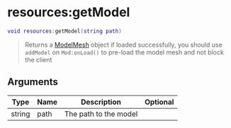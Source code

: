# resources:getModel

```lua
void resources:getModel(string path)
```

> Returns a [ModelMesh](../../wiki/resources/modelMesh/) object if loaded successfully, you should use `addModel` on `Mod:onLoad()` to pre-load the model mesh and not block the client

## Arguments

| Type   | Name | Description           | Optional |
| ------ | ---- | --------------------- | -------: |
| string | path | The path to the model |          |
